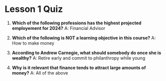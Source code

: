 # Lesson 1 Quiz

1. **Which of the following professions has the highest projected employement for 2024?** A: Financial Advisor

2. **Which of the following is NOT a learning objective in this course?** A: How to make money

3. **According to Andrew Carnegie, what should somebody do once she is wealthy?** A: Retire early and commit to philanthropy while young

4. **Why is it relevant that finance tends to attract large amounts of money?** A: All of the above
